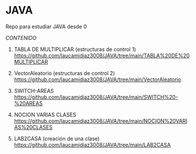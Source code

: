 # JAVA
Repo para estudiar JAVA desde 0

*CONTENIDO*

1. TABLA DE MULTIPLICAR (estructuras de control 1) https://github.com/laucamidiaz3008/JAVA/tree/main/TABLA%20DE%20MULTIPLICAR

2. VectorAleatorio (estructuras de control 2) https://github.com/laucamidiaz3008/JAVA/tree/main/VectorAleatorio 

3. SWITCH-AREAS https://github.com/laucamidiaz3008/JAVA/tree/main/SWITCH%20-%20AREAS 

4. NOCION VARIAS CLASES https://github.com/laucamidiaz3008/JAVA/tree/main/NOCION%20VARIAS%20CLASES 

5. LAB2CASA (creación de una clase) https://github.com/laucamidiaz3008/JAVA/tree/main/LAB2CASA 

